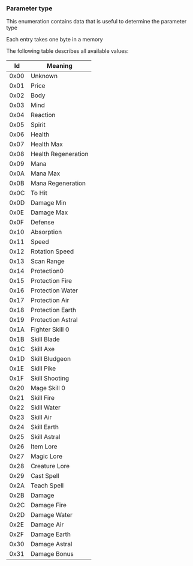### Parameter type

This enumeration contains data that is useful to determine the parameter type

Each entry takes one byte in a memory

The following table describes all available values:

Id | Meaning
----|---------
0x00 | Unknown
0x01 | Price
0x02 | Body
0x03 | Mind
0x04 | Reaction
0x05 | Spirit
0x06 | Health
0x07 | Health Max
0x08 | Health Regeneration
0x09 | Mana
0x0A | Mana Max
0x0B | Mana Regeneration
0x0C | To Hit
0x0D | Damage Min
0x0E | Damage Max
0x0F | Defense
0x10 | Absorption
0x11 | Speed
0x12 | Rotation Speed
0x13 | Scan Range
0x14 | Protection0
0x15 | Protection Fire
0x16 | Protection Water
0x17 | Protection Air
0x18 | Protection Earth
0x19 | Protection Astral
0x1A | Fighter Skill 0
0x1B | Skill Blade
0x1C | Skill Axe
0x1D | Skill Bludgeon
0x1E | Skill Pike
0x1F | Skill Shooting
0x20 | Mage Skill 0
0x21 | Skill Fire
0x22 | Skill Water
0x23 | Skill Air
0x24 | Skill Earth
0x25 | Skill Astral
0x26 | Item Lore
0x27 | Magic Lore
0x28 | Creature Lore
0x29 | Cast Spell
0x2A | Teach Spell
0x2B | Damage
0x2C | Damage Fire
0x2D | Damage Water
0x2E | Damage Air
0x2F | Damage Earth
0x30 | Damage Astral
0x31 | Damage Bonus
